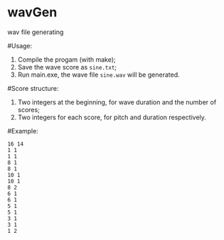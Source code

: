 wavGen
======

wav file generating

#Usage:
1. Compile the progam (with make);
1. Save the wave score as `sine.txt`;
1. Run main.exe, the wave file  `sine.wav` will be generated.

#Score structure:
1. Two integers at the beginning, for wave duration and the number of scores;
1. Two integers for each score, for pitch and duration respectively.

#Example:
```
16 14
1 1
1 1 
8 1
8 1
10 1
10 1 
8 2
6 1
6 1
5 1
5 1
3 1
3 1
1 2
```